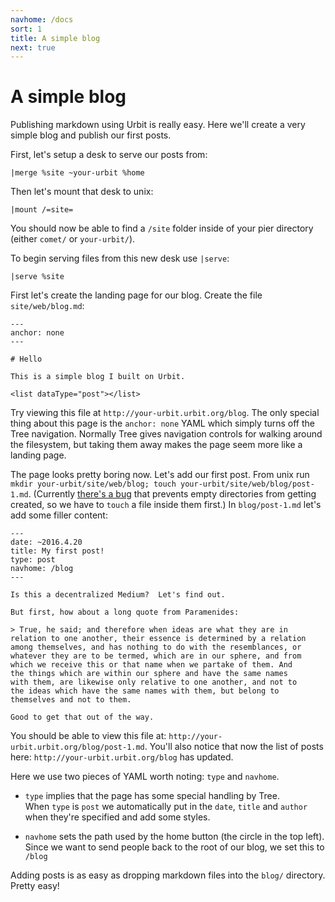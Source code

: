 ```yaml
---
navhome: /docs
sort: 1
title: A simple blog
next: true
---
```


# A simple blog

Publishing markdown using Urbit is really easy.  Here we'll create a
very simple blog and publish our first posts.

First, let's setup a desk to serve our posts from:

    |merge %site ~your-urbit %home

Then let's mount that desk to unix:

    |mount /=site=

You should now be able to find a `/site` folder inside of your pier
directory (either `comet/` or `your-urbit/`).  

To begin serving files from this new desk use `|serve`:

    |serve %site

First let's create the landing page for our blog.  Create the file
`site/web/blog.md`:

    ---
    anchor: none
    ---

    # Hello

    This is a simple blog I built on Urbit.

    <list dataType="post"></list>

Try viewing this file at `http://your-urbit.urbit.org/blog`.  The only
special thing about this page is the `anchor: none` YAML which simply
turns off the Tree navigation.  Normally Tree gives navigation
controls for walking around the filesystem, but taking them away makes
the page seem more like a landing page.

The page looks pretty boring now.  Let's add our first post.  From
unix run `mkdir your-urbit/site/web/blog; touch
your-urbit/site/web/blog/post-1.md`. (Currently [there's a
bug](https://github.com/urbit/urbit/issues/321) that prevents empty
directories from getting created, so we have to `touch` a file inside
them first.)  In `blog/post-1.md` let's add some filler content:

    ---
    date: ~2016.4.20
    title: My first post!
    type: post
    navhome: /blog
    ---

    Is this a decentralized Medium?  Let's find out.  

    But first, how about a long quote from Paramenides:

    > True, he said; and therefore when ideas are what they are in
    relation to one another, their essence is determined by a relation
    among themselves, and has nothing to do with the resemblances, or
    whatever they are to be termed, which are in our sphere, and from
    which we receive this or that name when we partake of them. And
    the things which are within our sphere and have the same names
    with them, are likewise only relative to one another, and not to
    the ideas which have the same names with them, but belong to
    themselves and not to them.

    Good to get that out of the way.



You should be able to view this file at:
`http://your-urbit.urbit.org/blog/post-1.md`.  You'll also notice that
now the list of posts here: `http://your-urbit.urbit.org/blog` has
updated.

Here we use two pieces of YAML worth noting: `type` and `navhome`.  

- `type` implies that the page has some special handling by Tree.  
When `type` is `post` we automatically put in the `date`, `title`
and `author` when they're specified and add some styles.

- `navhome` sets the path used by the home button (the circle in the
 top left).  Since we want to send people back to the root of our
 blog, we set this to `/blog`

Adding posts is as easy as dropping markdown files into the `blog/`
directory.  Pretty easy!
